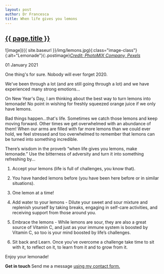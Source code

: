 ```yaml
---
layout: post
author: Dr Francesca
title: When life gives you lemons
---
```


 <h2 class="postheader"><a href="{{ site.baseurl }}{{ page.url }}">{{ page.title }}</a></h2>



![image]({{ site.baseurl }}/img/lemons.jpg){:class="image-class"}{:alt="Lemonade"}{:.postimage}*<a href="https://www.pexels.com/photo/aroma-beverage-blur-citrus-96974/">Credit: PhotoMIX Company, Pexels</a>*

<p class="blogdate">01 January 2021</p>

One thing's for sure. Nobody will ever forget 2020.

We've been through a lot (and are still going through a lot) and we have experienced many strong emotions...

On New Year's Day, I am thinking about the best way to turn lemons into lemonade! No point in wishing for freshly squeezed orange juice if we only have lemons.

Bad things happen...that's life. Sometimes we catch those lemons and keep moving forward.  Other times we get overwhelmed with an abundance of them! When our arms are filled with far more lemons than we could ever hold, we feel stressed and too overwhelmed to remember that lemons can be turned into something incredible.

There’s wisdom in the proverb “when life gives you lemons, make lemonade.”  Use the bitterness of adversity and turn it into something refreshing by...

1. Accept your lemons (life is full of challenges, you know that).

2. You have handed lemons before (you have been here before or in similar situations).

3. One lemon at a time!

4. Add water to your lemons - Dilute your sweet and sour mixture and replenish yourself by taking breaks, engaging in self-care activities, and receiving support from those around you.

5. Embrace the lemons - While lemons are sour, they are also a great source of Vitamin C, and just as your immune system is boosted by Vitamin C, so too is your mind boosted by life’s challenges.

6. Sit back and Learn. Once you’ve overcome a challenge take time to sit with it, to reflect on it, to learn from it and to grow from it.

Enjoy your lemonade!


<strong>Get in touch</strong>
Send me a message <a href="https://drfrancesca.co.uk/contact">using my contact form.</a>





<br>
<div class="sharethis-inline-share-buttons"></div>
<br>
